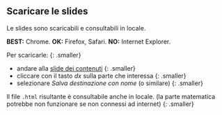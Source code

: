 ## Scaricare le slides

Le slides sono scaricabili e consultabili in locale.

**BEST:** Chrome. **OK:** Firefox, Safari. **NO:** Internet Explorer.

Per scaricarle:
{: .smaller}

- andare alla [slide dei contenuti](http://yp.github.com/ProgrC-PTP-2013/#slide2)
{: .smaller}
- cliccare con il tasto _dx_ sulla parte che interessa
{: .smaller}
- selezionare _Salva destinazione con nome_ (o similare)
{: .smaller}

Il file `.html` risultante è consultabile anche in locale.
(la parte matematica potrebbe non funzionare se non connessi ad internet)
{: .smaller}
